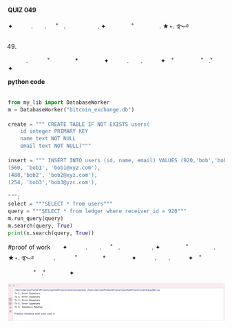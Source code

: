**QUIZ 049** 

✦　　　.　　. 　 ˚　.　　　　　 . ✦　　　 　˚　　　　 . ★⋆. ࿐࿔ 

49.

　　　.   　　˚　　 　　*　　 　　✦　　　.　　.　　　✦　˚ 　　　　 ˚　.˚　　　　✦

**python code**
```.py

from my_lib import DatabaseWorker
m = DatabaseWorker("bitcoin_exchange.db")

create = """ CREATE TABLE IF NOT EXISTS users(
    id integer PRIMARY KEY
    name text NOT NULL
    email text NOT NULL)"""

insert = """ INSERT INTO users (id, name, email) VALUES (920,'bob','bob@gmail.com'),
(560, 'bob1', 'bob1@xyz.com'), 
(488,'bob2', 'bob2@xyz.com'), 
(254, 'bob3','bob3@yzc.com'), 

""";
select = """SELECT * from users"""
query = """SELECT * from ledger where receiver_id = 920"""
m.run_query(query)
m.search(query, True)
print(x.search(query, True))

```

#proof of work　　✦　　　.　　. 　 ˚　.　　　　　 . ✦　　　 　˚　　　　 . ★⋆. ࿐࿔ 
　　　.   　　˚　　 　　*　　 　　✦　　　.　　.　　　✦　˚ 　　　　 ˚　.˚　　　　✦

![](https://github.com/marinamen/unit3/blob/main/images/Screenshot%202024-02-17%20at%2014.37.58.png)

